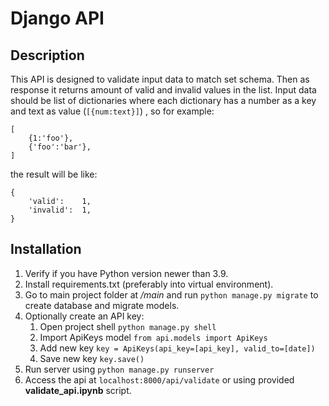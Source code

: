 # Django API 
## Description
This API is designed to validate input data to match set schema. Then as response it returns amount of valid and invalid values in the list. Input data should be list of dictionaries where each dictionary has a number as a key and text as value (```[{num:text}]```) , so for example:
```
[
    {1:'foo'},
    {'foo':'bar'},
]
```
the result will be like:
```
{
    'valid':    1,
    'invalid':  1,
}
```
## Installation
1. Verify if you have Python version newer than 3.9.
2. Install requirements.txt (preferably into virtual environment).
3. Go to main project folder at */main* and run ```python manage.py migrate``` to  create database and migrate models.
4. Optionally create an API key:
   1. Open project shell ```python manage.py shell```
   2. Import ApiKeys model ```from api.models import ApiKeys```
   3. Add new key ```key = ApiKeys(api_key=[api_key], valid_to=[date])```
   4. Save new key ```key.save()```
5. Run server using ```python manage.py runserver```
6. Access the api at ```localhost:8000/api/validate``` or using provided **validate_api.ipynb** script.